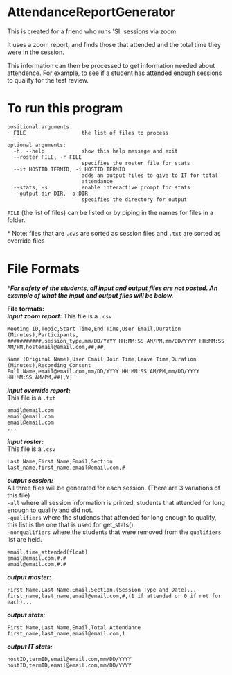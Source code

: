 # AttendanceReportGenerator
This is created for a friend who runs 'SI' sessions via zoom.

It uses a zoom report, and finds those that attended and the total time they were in the session.

This information can then be processed to get information needed about attendence. For example, to see if a student has attended enough sessions to qualify for the test review.

# To run this program

```
positional arguments:
  FILE                  the list of files to process

optional arguments:
  -h, --help            show this help message and exit
  --roster FILE, -r FILE
                        specifies the roster file for stats
  --it HOSTID TERMID, -i HOSTID TERMID
                        adds an output files to give to IT for total
                        attendance
  --stats, -s           enable interactive prompt for stats
  --output-dir DIR, -o DIR
                        specifies the directory for output
```

 
`FILE` (the list of files) can be listed or by piping in the names for files in a folder.

\* Note: files that are `.cvs` are sorted as session files and `.txt` are sorted as override files


# File Formats
****For safety of the students, all input and output files are not posted. An example of what the input and output files will be below.***

**File formats:**   
***input zoom report:*** 
This file is a `.csv`  
```
Meeting ID,Topic,Start Time,End Time,User Email,Duration (Minutes),Participants,
###########,session_type,mm/DD/YYYY HH:MM:SS AM/PM,mm/DD/YYYY HH:MM:SS AM/PM,hostemail@email.com,##,##,

Name (Original Name),User Email,Join Time,Leave Time,Duration (Minutes),Recording Consent
Full Name,email@email.com,mm/DD/YYYY HH:MM:SS AM/PM,mm/DD/YYYY HH:MM:SS AM/PM,##[,Y]
```

***input override report:***  
This file is a `.txt`  
```
email@email.com
email@email.com
email@email.com
...
```

***input roster:***  
This file is a `.csv`  
```
Last Name,First Name,Email,Section
last_name,first_name,email@email.com,#
```

***output session:***  
All three files will be generated for each session.
(There are 3 variations of this file)   
`-all` where all session information is printed, students that attended for long enough to qualify and did not.  
`-qualifiers` where the studends that attended for long enough to qualify, this list is the one that is used for get_stats().  
`-nonqualifiers` where the students that were removed from the `qualifiers` list are held.  

```
email,time_attended(float)
email@email.com,#.#
email@email.com,#.#
```

***output master:***  
```
First Name,Last Name,Email,Section,(Session Type and Date)...
first_name,last_name,email@email.com,#,(1 if attended or 0 if not for each)...
```

***output stats:***  
```
First Name,Last Name,Email,Total Attendance
first_name,last_name,email@email.com,1
```

***output IT stats:***  
```
hostID,termID,email@email.com,mm/DD/YYYY
hostID,termID,email@email.com,mm/DD/YYYY
```
